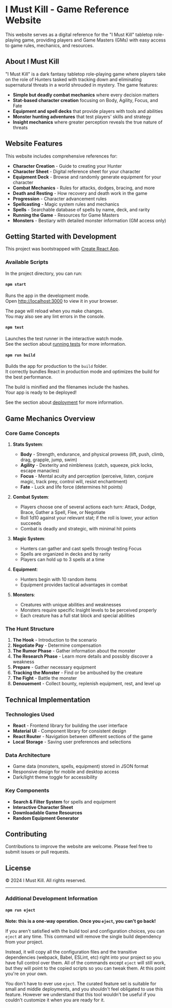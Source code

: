# I Must Kill - Game Reference Website

This website serves as a digital reference for the "I Must Kill" tabletop role-playing game, providing players and Game Masters (GMs) with easy access to game rules, mechanics, and resources.

## About I Must Kill

"I Must Kill" is a dark fantasy tabletop role-playing game where players take on the role of Hunters tasked with tracking down and eliminating supernatural threats in a world shrouded in mystery. The game features:

-   **Simple but deadly combat mechanics** where every decision matters
-   **Stat-based character creation** focusing on Body, Agility, Focus, and Fate
-   **Equipment and spell decks** that provide players with tools and abilities
-   **Monster hunting adventures** that test players' skills and strategy
-   **Insight mechanics** where greater perception reveals the true nature of threats

## Website Features

This website includes comprehensive references for:

-   **Character Creation** - Guide to creating your Hunter
-   **Character Sheet** - Digital reference sheet for your character
-   **Equipment Deck** - Browse and randomly generate equipment for your character
-   **Combat Mechanics** - Rules for attacks, dodges, bracing, and more
-   **Death and Resting** - How recovery and death work in the game
-   **Progression** - Character advancement rules
-   **Spellcasting** - Magic system rules and mechanics
-   **Spells** - Searchable database of spells by name, deck, and rarity
-   **Running the Game** - Resources for Game Masters
-   **Monsters** - Bestiary with detailed monster information (GM access only)

## Getting Started with Development

This project was bootstrapped with [Create React App](https://github.com/facebook/create-react-app).

### Available Scripts

In the project directory, you can run:

#### `npm start`

Runs the app in the development mode.\
Open [http://localhost:3000](http://localhost:3000) to view it in your browser.

The page will reload when you make changes.\
You may also see any lint errors in the console.

#### `npm test`

Launches the test runner in the interactive watch mode.\
See the section about [running tests](https://facebook.github.io/create-react-app/docs/running-tests) for more information.

#### `npm run build`

Builds the app for production to the `build` folder.\
It correctly bundles React in production mode and optimizes the build for the best performance.

The build is minified and the filenames include the hashes.\
Your app is ready to be deployed!

See the section about [deployment](https://facebook.github.io/create-react-app/docs/deployment) for more information.

## Game Mechanics Overview

### Core Game Concepts

1. **Stats System**:

    - **Body** - Strength, endurance, and physical prowess (lift, push, climb, drag, grapple, jump, swim)
    - **Agility** - Dexterity and nimbleness (catch, squeeze, pick locks, escape manacles)
    - **Focus** - Mental acuity and perception (perceive, listen, conjure magic, track prey, control will, resist enchantment)
    - **Fate** - Luck and life force (determines hit points)

2. **Combat System**:

    - Players choose one of several actions each turn: Attack, Dodge, Brace, Gather a Spell, Flee, or Negotiate
    - Roll 1d10 against your relevant stat; if the roll is lower, your action succeeds
    - Combat is deadly and strategic, with minimal hit points

3. **Magic System**:

    - Hunters can gather and cast spells through testing Focus
    - Spells are organized in decks and by rarity
    - Players can hold up to 3 spells at a time

4. **Equipment**:

    - Hunters begin with 10 random items
    - Equipment provides tactical advantages in combat

5. **Monsters**:
    - Creatures with unique abilities and weaknesses
    - Monsters require specific Insight levels to be perceived properly
    - Each creature has a full stat block and special abilities

### The Hunt Structure

1. **The Hook** - Introduction to the scenario
2. **Negotiate Pay** - Determine compensation
3. **The Rumor Phase** - Gather information about the monster
4. **The Research Phase** - Learn more details and possibly discover a weakness
5. **Prepare** - Gather necessary equipment
6. **Tracking the Monster** - Find or be ambushed by the creature
7. **The Fight** - Battle the monster
8. **Denouement** - Collect bounty, replenish equipment, rest, and level up

## Technical Implementation

### Technologies Used

-   **React** - Frontend library for building the user interface
-   **Material UI** - Component library for consistent design
-   **React Router** - Navigation between different sections of the game
-   **Local Storage** - Saving user preferences and selections

### Data Architecture

-   Game data (monsters, spells, equipment) stored in JSON format
-   Responsive design for mobile and desktop access
-   Dark/light theme toggle for accessibility

### Key Components

-   **Search & Filter System** for spells and equipment
-   **Interactive Character Sheet**
-   **Downloadable Game Resources**
-   **Random Equipment Generator**

## Contributing

Contributions to improve the website are welcome. Please feel free to submit issues or pull requests.

## License

© 2024 I Must Kill. All rights reserved.

---

### Additional Development Information

#### `npm run eject`

**Note: this is a one-way operation. Once you `eject`, you can't go back!**

If you aren't satisfied with the build tool and configuration choices, you can `eject` at any time. This command will remove the single build dependency from your project.

Instead, it will copy all the configuration files and the transitive dependencies (webpack, Babel, ESLint, etc) right into your project so you have full control over them. All of the commands except `eject` will still work, but they will point to the copied scripts so you can tweak them. At this point you're on your own.

You don't have to ever use `eject`. The curated feature set is suitable for small and middle deployments, and you shouldn't feel obligated to use this feature. However we understand that this tool wouldn't be useful if you couldn't customize it when you are ready for it.
